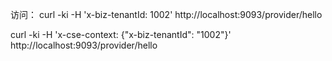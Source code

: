 访问： 
curl  -ki -H 'x-biz-tenantId: 1002' http://localhost:9093/provider/hello

curl  -ki -H 'x-cse-context: {"x-biz-tenantId": "1002"}' http://localhost:9093/provider/hello

